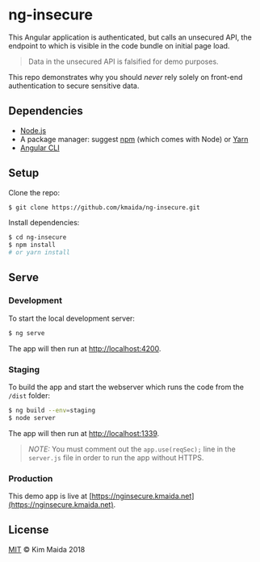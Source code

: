# ng-insecure

This Angular application is authenticated, but calls an unsecured API, the endpoint to which is visible in the code bundle on initial page load.

> Data in the unsecured API is falsified for demo purposes.

This repo demonstrates why you should _never_ rely solely on front-end authentication to secure sensitive data.

## Dependencies

* [Node.js](https://nodejs.org)
* A package manager: suggest [npm](https://npmjs.com) (which comes with Node) or [Yarn](https://yarnpkg.com)
* [Angular CLI](https://github.com/angular/angular-cli)

## Setup

Clone the repo:

```bash
$ git clone https://github.com/kmaida/ng-insecure.git
```

Install dependencies:

```bash
$ cd ng-insecure
$ npm install
# or yarn install
```

## Serve

### Development

To start the local development server:

```bash
$ ng serve
```

The app will then run at [http://localhost:4200](http://localhost:4200).

### Staging

To build the app and start the webserver which runs the code from the `/dist` folder:

```bash
$ ng build --env=staging
$ node server
```

The app will then run at [http://localhost:1339](http://localhost:1339).

> *NOTE:* You must comment out the `app.use(reqSec);` line in the `server.js` file in order to run the app without HTTPS.

### Production

This demo app is live at [https://nginsecure.kmaida.net](https://nginsecure.kmaida.net).

## License

[MIT](LICENSE) © Kim Maida 2018
